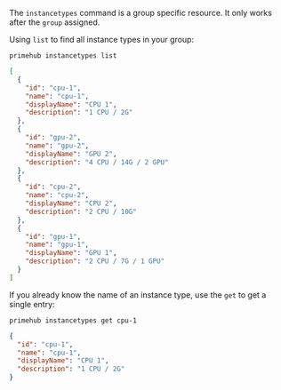 The `instancetypes` command is a group specific resource. It only works after the `group` assigned.

Using `list` to find all instance types in your group:

```
primehub instancetypes list
```

```json
[
  {
    "id": "cpu-1",
    "name": "cpu-1",
    "displayName": "CPU 1",
    "description": "1 CPU / 2G"
  },
  {
    "id": "gpu-2",
    "name": "gpu-2",
    "displayName": "GPU 2",
    "description": "4 CPU / 14G / 2 GPU"
  },
  {
    "id": "cpu-2",
    "name": "cpu-2",
    "displayName": "CPU 2",
    "description": "2 CPU / 10G"
  },
  {
    "id": "gpu-1",
    "name": "gpu-1",
    "displayName": "GPU 1",
    "description": "2 CPU / 7G / 1 GPU"
  }
]
```

If you already know the name of an instance type, use the `get` to get a single entry:

```
primehub instancetypes get cpu-1
```

```json
{
  "id": "cpu-1",
  "name": "cpu-1",
  "displayName": "CPU 1",
  "description": "1 CPU / 2G"
}
```